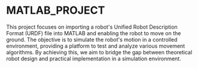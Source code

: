 # MATLAB_PROJECT
This project focuses on importing a robot's Unified Robot Description Format (URDF) file
into MATLAB and enabling the robot to move on the ground. The objective is to simulate
the robot's motion in a controlled environment, providing a platform to test and analyze
various movement algorithms. By achieving this, we aim to bridge the gap between
theoretical robot design and practical implementation in a simulation environment.
